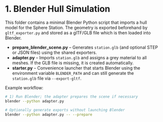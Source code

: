 # 1. Blender Hull Simulation

This folder contains a minimal Blender Python script that imports a hull model
for the Sphere Station.  The geometry is exported beforehand by
``gltf_exporter.py`` and stored as a glTF/GLB file which is then loaded into
Blender.

* **prepare_blender_scene.py** – Generates ``station.glb`` (and optional STEP
  or JSON files) using the shared exporters.
* **adapter.py** – Imports ``station.glb`` and assigns a grey material to all
  meshes.  If the GLB file is missing, it is created automatically.
* **starter.py** – Convenience launcher that starts Blender using the
  environment variable ``BLENDER_PATH`` and can still generate the
  ``station.glb`` file via ``--export-gltf``.

Example workflow:

```bash
# 1) Run Blender; the adapter prepares the scene if necessary
blender --python adapter.py

# Optionally generate exports without launching Blender
blender --python adapter.py -- --prepare
```
